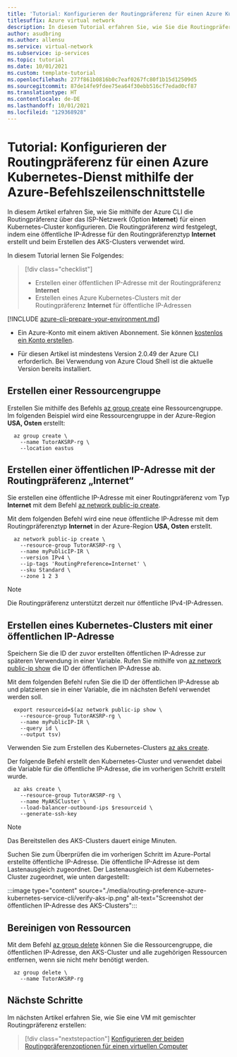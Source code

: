 ```yaml
---
title: 'Tutorial: Konfigurieren der Routingpräferenz für einen Azure Kubernetes-Dienst – Azure-Befehlszeilenschnittstelle'
titlesuffix: Azure virtual network
description: In diesem Tutorial erfahren Sie, wie Sie die Routingpräferenz für einen Azure Kubernetes-Dienst konfigurieren.
author: asudbring
ms.author: allensu
ms.service: virtual-network
ms.subservice: ip-services
ms.topic: tutorial
ms.date: 10/01/2021
ms.custom: template-tutorial
ms.openlocfilehash: 277f861b0816b0c7eaf0267fc80f1b15d12509d5
ms.sourcegitcommit: 87de14fe9fdee75ea64f30ebb516cf7edad0cf87
ms.translationtype: HT
ms.contentlocale: de-DE
ms.lasthandoff: 10/01/2021
ms.locfileid: "129368928"
---
```

# <a name="tutorial-configure-routing-preference-for-an-azure-kubernetes-service-using-the-azure-cli"></a>Tutorial: Konfigurieren der Routingpräferenz für einen Azure Kubernetes-Dienst mithilfe der Azure-Befehlszeilenschnittstelle

In diesem Artikel erfahren Sie, wie Sie mithilfe der Azure CLI die Routingpräferenz über das ISP-Netzwerk (Option **Internet**) für einen Kubernetes-Cluster konfigurieren. Die Routingpräferenz wird festgelegt, indem eine öffentliche IP-Adresse für den Routingpräferenztyp **Internet** erstellt und beim Erstellen des AKS-Clusters verwendet wird.

In diesem Tutorial lernen Sie Folgendes:

> [!div class="checklist"]
> * Erstellen einer öffentlichen IP-Adresse mit der Routingpräferenz **Internet**
> * Erstellen eines Azure Kubernetes-Clusters mit der Routingpräferenz **Internet** für öffentliche IP-Adressen

[!INCLUDE [azure-cli-prepare-your-environment.md](../../../includes/azure-cli-prepare-your-environment.md)]

- Ein Azure-Konto mit einem aktiven Abonnement. Sie können [kostenlos ein Konto erstellen](https://azure.microsoft.com/free/?WT.mc_id=A261C142F).

- Für diesen Artikel ist mindestens Version 2.0.49 der Azure CLI erforderlich. Bei Verwendung von Azure Cloud Shell ist die aktuelle Version bereits installiert.

## <a name="create-a-resource-group"></a>Erstellen einer Ressourcengruppe

Erstellen Sie mithilfe des Befehls [az group create](/cli/azure/group#az_group_create) eine Ressourcengruppe. Im folgenden Beispiel wird eine Ressourcengruppe in der Azure-Region **USA, Osten** erstellt:

```azurecli-interactive
  az group create \
    --name TutorAKSRP-rg \
    --location eastus

```

## <a name="create-public-ip-with-internet-routing-preference"></a>Erstellen einer öffentlichen IP-Adresse mit der Routingpräferenz „Internet“

Sie erstellen eine öffentliche IP-Adresse mit einer Routingpräferenz vom Typ **Internet** mit dem Befehl [az network public-ip create](/cli/azure/network/public-ip#az_network_public_ip_create).

Mit dem folgenden Befehl wird eine neue öffentliche IP-Adresse mit dem Routingpräferenztyp **Internet** in der Azure-Region **USA, Osten** erstellt.

```azurecli-interactive
  az network public-ip create \
    --resource-group TutorAKSRP-rg \
    --name myPublicIP-IR \
    --version IPv4 \
    --ip-tags 'RoutingPreference=Internet' \
    --sku Standard \
    --zone 1 2 3
```
> [!NOTE]
>  Die Routingpräferenz unterstützt derzeit nur öffentliche IPv4-IP-Adressen.

## <a name="create-kubernetes-cluster-with-public-ip"></a>Erstellen eines Kubernetes-Clusters mit einer öffentlichen IP-Adresse

Speichern Sie die ID der zuvor erstellten öffentlichen IP-Adresse zur späteren Verwendung in einer Variable. Rufen Sie mithilfe von [az network public-ip show](/cli/azure/network/public-ip#az_network_public_ip_show) die ID der öffentlichen IP-Adresse ab.

Mit dem folgenden Befehl rufen Sie die ID der öffentlichen IP-Adresse ab und platzieren sie in einer Variable, die im nächsten Befehl verwendet werden soll.

```azurecli-interactive
  export resourceid=$(az network public-ip show \
    --resource-group TutorAKSRP-rg \
    --name myPublicIP-IR \
    --query id \
    --output tsv)
```

Verwenden Sie zum Erstellen des Kubernetes-Clusters [az aks create](/cli/azure/aks#az_aks_create).

Der folgende Befehl erstellt den Kubernetes-Cluster und verwendet dabei die Variable für die öffentliche IP-Adresse, die im vorherigen Schritt erstellt wurde.

```azurecli-interactive
  az aks create \
    --resource-group TutorAKSRP-rg \
    --name MyAKSCluster \
    --load-balancer-outbound-ips $resourceid \
    --generate-ssh-key
```

>[!NOTE]
>Das Bereitstellen des AKS-Clusters dauert einige Minuten.

Suchen Sie zum Überprüfen die im vorherigen Schritt im Azure-Portal erstellte öffentliche IP-Adresse. Die öffentliche IP-Adresse ist dem Lastenausgleich zugeordnet. Der Lastenausgleich ist dem Kubernetes-Cluster zugeordnet, wie unten dargestellt:

  :::image type="content" source="./media/routing-preference-azure-kubernetes-service-cli/verify-aks-ip.png" alt-text="Screenshot der öffentlichen IP-Adresse des AKS-Clusters":::

## <a name="clean-up-resources"></a>Bereinigen von Ressourcen

Mit dem Befehl [az group delete](/cli/azure/group#az_group_delete) können Sie die Ressourcengruppe, die öffentlichen IP-Adresse, den AKS-Cluster und alle zugehörigen Ressourcen entfernen, wenn sie nicht mehr benötigt werden.

```azurecli-interactive
  az group delete \
    --name TutorAKSRP-rg
```

## <a name="next-steps"></a>Nächste Schritte

Im nächsten Artikel erfahren Sie, wie Sie eine VM mit gemischter Routingpräferenz erstellen:
> [!div class="nextstepaction"]
> [Konfigurieren der beiden Routingpräferenzoptionen für einen virtuellen Computer](routing-preference-mixed-network-adapter-portal.md)